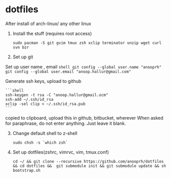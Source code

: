 dotfiles
========

After install of arch-linux/ any other linux

1. Install the stuff (requires root access)

	```shell
	sudo pacman -S git gvim tmux zsh xclip terminator unzip wget curl svn bzr    
	```
2. Set up git

Set up user name , email
	```shell
	git config --global user.name "anooprh"
	git config --global user.email "anoop.hallur@gmail.com"
	```

Generate ssh keys, upload to github

	```shell
	ssh-keygen -t rsa -C "anoop.hallur@gmail.ocm"
	ssh-add ~/.ssh/id_rsa
	xclip -sel clip < ~/.ssh/id_rsa.pub  
	```

copied to clipboard,  upload this in github, bitbucket, wherever
When asked for paraphrase, do not enter anything. Just leave it blank.

3. Change default shell to z-shell

	```shell
	sudo chsh -s `which zsh`
	```

4. Set up dotfiles(zshrc, vimrvc, vim, tmux.conf)

	```shell
	cd ~/ && git clone --recursive https://github.com/anooprh/dotfiles && cd dotfiles &&  git submodule init && git submodule update && sh bootstrap.sh
	```

